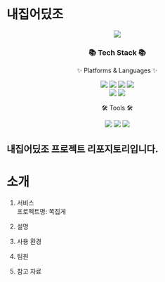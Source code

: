# 내집어딨조
<div align=center>
	<img src="https://capsule-render.vercel.app/api?type=waving&color=auto&height=200&section=header&text=내집어딨조&fontSize=90" />	
</div>
<div align=center>
	<h3>📚 Tech Stack 📚</h3>
	<p>✨ Platforms & Languages ✨</p>
</div>
<div align="center">
	<img src="https://img.shields.io/badge/Python-3776AB?style=flat&logo=Python&logoColor=white"/></a>
	<img src="https://img.shields.io/badge/HTML5-E34F26?style=flat&logo=HTML5&logoColor=white" />
	<img src="https://img.shields.io/badge/CSS3-1572B6?style=flat&logo=CSS3&logoColor=white" />
	<img src="https://img.shields.io/badge/JavaScript-F7DF1E?style=flat&logo=JavaScript&logoColor=white" />
	<br>
	<img src="https://img.shields.io/badge/Oracle%20SQL-F80000?style=flat&logo=Oracle&logoColor=white" />
	<img src="https://img.shields.io/badge/Django-092E20?style=flat&logo=Django&logoColor=white"/>
</div>
<div align=center>
	<p>🛠 Tools 🛠</p>
</div>
<div align=center>
	<img src="https://img.shields.io/badge/Eclipse%20IDE-2C2255?style=flat&logo=EclipseIDE&logoColor=white" />
	<img src="https://img.shields.io/badge/Visual%20Studio%20Code-007ACC?style=flat&logo=VisualStudioCode&logoColor=white" />
  	<img src="https://img.shields.io/badge/Jupyter%20Notebook-F37626?style=flat&logo=Jupyter&logoColor=white"/></a>
	<br>

</div>
<h2>내집어딨조 프로젝트 리포지토리입니다.</h2>

# 소개

1. 서비스  
프로젝트명: 쪽집게

2. 설명  

3. 사용 환경  

4. 팀원  

5. 참고 자료  



